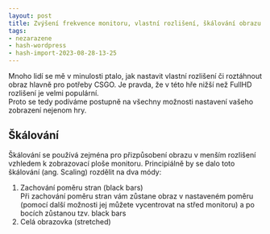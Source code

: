 ```yaml
---
layout: post
title: Zvýšení frekvence monitoru, vlastní rozlišení, škálování obrazu
tags:
- nezarazene
- hash-wordpress
- hash-import-2023-08-28-13-25
---
```


Mnoho lidí se mě v minulosti ptalo, jak nastavit vlastní rozlišení či roztáhnout obraz hlavně pro potřeby CSGO. Je pravda, že v této hře nižší než FullHD rozlišení je velmi populární.  
Proto se tedy podíváme postupně na všechny možnosti nastavení vašeho zobrazení nejenom hry.

## Škálování

Škálování se používá zejména pro přizpůsobení obrazu v menším rozlišení vzhledem k zobrazovací ploše monitoru. Principiálně by se dalo toto škálování (ang.&nbsp;Scaling) rozdělit na dva módy:

1. Zachování poměru stran (black bars)  
Při zachování poměru stran vám zůstane obraz v nastaveném poměru (pomocí další možnosti jej můžete vycentrovat na střed monitoru) a po bocích zůstanou tzv. black bars
2. Celá obrazovka (stretched)
<!--kg-card-end: html-->